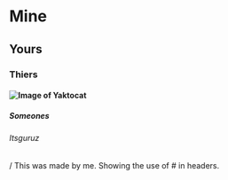 # Mine
## Yours
### Thiers 
#### ![Image of Yaktocat](https://octodex.github.com/images/yaktocat.png)
##### Someones
###### Itsguruz



/ This was made by me. Showing the use of # in headers. 
